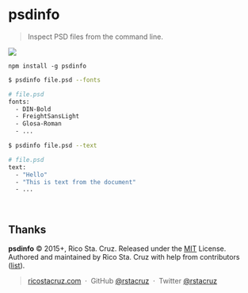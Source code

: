 # psdinfo

> Inspect PSD files from the command line.

![](https://www.evernote.com/l/AYOnmuV6pJVANbUk4XIDCtYEUh5XH2onzJkB/image.png)

```
npm install -g psdinfo
```

```sh
$ psdinfo file.psd --fonts

# file.psd
fonts:
  - DIN-Bold
  - FreightSansLight
  - Glosa-Roman
  - ...
```

```sh
$ psdinfo file.psd --text

# file.psd
text:
  - "Hello"
  - "This is text from the document"
  - ...
```

<br>

## Thanks

**psdinfo** © 2015+, Rico Sta. Cruz. Released under the [MIT] License.<br>
Authored and maintained by Rico Sta. Cruz with help from contributors ([list][contributors]).

> [ricostacruz.com](http://ricostacruz.com) &nbsp;&middot;&nbsp;
> GitHub [@rstacruz](https://github.com/rstacruz) &nbsp;&middot;&nbsp;
> Twitter [@rstacruz](https://twitter.com/rstacruz)

[MIT]: http://mit-license.org/
[contributors]: http://github.com/rstacruz/psdinfo/contributors
